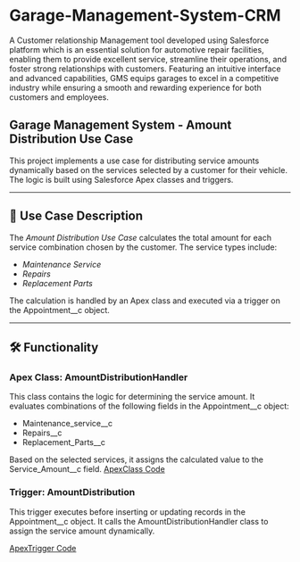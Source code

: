 # Garage-Management-System-CRM


A Customer relationship Management tool developed using Salesforce platform which is an essential solution for automotive repair facilities, enabling them to provide excellent service, streamline their operations, and foster strong relationships with customers. Featuring an intuitive interface and advanced capabilities, GMS equips garages to excel in a competitive industry while ensuring a smooth and rewarding experience for both customers and employees.

## Garage Management System - Amount Distribution Use Case

This project implements a use case for distributing service amounts dynamically based on the services selected by a customer for their vehicle. The logic is built using Salesforce Apex classes and triggers.

---

## 📝 Use Case Description

The *Amount Distribution Use Case* calculates the total amount for each service combination chosen by the customer. The service types include:

- *Maintenance Service*
- *Repairs*
- *Replacement Parts*

The calculation is handled by an Apex class and executed via a trigger on the Appointment__c object.

---

## 🛠 Functionality

### Apex Class: AmountDistributionHandler
This class contains the logic for determining the service amount. It evaluates combinations of the following fields in the Appointment__c object:
- Maintenance_service__c
- Repairs__c
- Replacement_Parts__c

Based on the selected services, it assigns the calculated value to the Service_Amount__c field.
[ApexClass Code](/ApexClass.java)

### Trigger: AmountDistribution
This trigger executes before inserting or updating records in the Appointment__c object. It calls the AmountDistributionHandler class to assign the service amount dynamically.

[ApexTrigger Code](/ApexTrigger.java)

